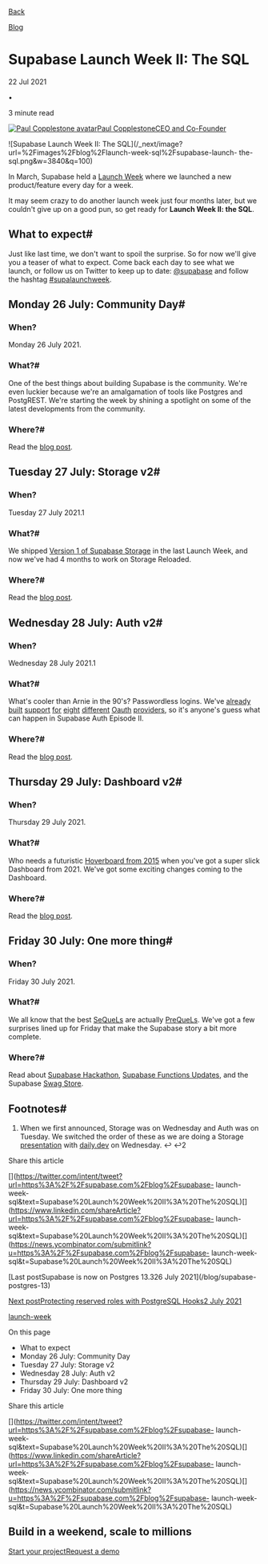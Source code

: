 [Back](/blog)

[Blog](/blog)

# Supabase Launch Week II: The SQL

22 Jul 2021

•

3 minute read

[![Paul Copplestone
avatar](/_next/image?url=https%3A%2F%2Fgithub.com%2Fkiwicopple.png&w=96&q=75)Paul
CopplestoneCEO and Co-Founder](https://github.com/kiwicopple)

![Supabase Launch Week II: The
SQL](/_next/image?url=%2Fimages%2Fblog%2Flaunch-week-sql%2Fsupabase-launch-
the-sql.png&w=3840&q=100)

In March, Supabase held a [Launch Week](/blog/launch-week) where we launched a
new product/feature every day for a week.

It may seem crazy to do another launch week just four months later, but we
couldn't give up on a good pun, so get ready for **Launch Week II: the SQL**.

## What to expect#

Just like last time, we don't want to spoil the surprise. So for now we'll
give you a teaser of what to expect. Come back each day to see what we launch,
or follow us on Twitter to keep up to date:
[@supabase](https://twitter.com/supabase) and follow the hashtag
[#supalaunchweek](https://twitter.com/hashtag/supalaunchweek).

## Monday 26 July: Community Day#

### **When?** #

Monday 26 July 2021.

### What?#

One of the best things about building Supabase is the community. We're even
luckier because we're an amalgamation of tools like Postgres and PostgREST.
We're starting the week by shining a spotlight on some of the latest
developments from the community.

### Where?#

Read the [blog post](/blog/supabase-community-day).

## Tuesday 27 July: Storage v2#

### **When?** #

Tuesday 27 July 2021.1

### What?#

We shipped [Version 1 of Supabase Storage](/blog/supabase-storage) in the last
Launch Week, and now we've had 4 months to work on Storage Reloaded.

### Where?#

Read the [blog post](/blog/storage-beta).

## Wednesday 28 July: Auth v2#

### **When?** #

Wednesday 28 July 2021.1

### What?#

What's cooler than Arnie in the 90's? Passwordless logins. We've
[already](/docs/guides/auth/social-login/auth-apple)
[built](/docs/guides/auth/social-login/auth-bitbucket)
[support](/docs/guides/auth/social-login/auth-discord)
[for](/docs/guides/auth/social-login/auth-facebook)
[eight](/docs/guides/auth/social-login/auth-github)
[different](/docs/guides/auth/social-login/auth-gitlab)
[Oauth](/docs/guides/auth/social-login/auth-google)
[providers](/docs/guides/auth/social-login/auth-twitter), so it's anyone's
guess what can happen in Supabase Auth Episode II.

### Where?#

Read the [blog post](/blog/supabase-auth-passwordless-sms-login).

## Thursday 29 July: Dashboard v2#

### **When?** #

Thursday 29 July 2021.

### What?#

Who needs a futuristic [Hoverboard from
2015](https://www.youtube.com/watch?v=NRkGYW9JAmQ) when you've got a super
slick Dashboard from 2021. We've got some exciting changes coming to the
Dashboard.

### Where?#

Read the [blog post](/blog/supabase-reports-and-metrics).

## Friday 30 July: One more thing#

### **When?** #

Friday 30 July 2021.

### What?#

We all know that the best [SeQueLs](https://www.reddit.com/r/SequelMemes/) are
actually [PreQueLs](https://www.reddit.com/r/PrequelMemes/). We've got a few
surprises lined up for Friday that make the Supabase story a bit more
complete.

### Where?#

Read about [Supabase Hackathon](/blog/supabase-swag-store), [Supabase
Functions Updates](/blog/supabase-functions-updates), and the Supabase [Swag
Store](/blog/1-the-supabase-hackathon).

## Footnotes#

  1. When we first announced, Storage was on Wednesday and Auth was on Tuesday. We switched the order of these as we are doing a Storage [presentation](https://www.meetup.com/the-monthly-dev-world-class-talks-by-expert-developers/events/278158726/) with [daily.dev](https://daily.dev/) on Wednesday. ↩ ↩2

Share this article

[](https://twitter.com/intent/tweet?url=https%3A%2F%2Fsupabase.com%2Fblog%2Fsupabase-
launch-week-
sql&text=Supabase%20Launch%20Week%20II%3A%20The%20SQL)[](https://www.linkedin.com/shareArticle?url=https%3A%2F%2Fsupabase.com%2Fblog%2Fsupabase-
launch-week-
sql&text=Supabase%20Launch%20Week%20II%3A%20The%20SQL)[](https://news.ycombinator.com/submitlink?u=https%3A%2F%2Fsupabase.com%2Fblog%2Fsupabase-
launch-week-sql&t=Supabase%20Launch%20Week%20II%3A%20The%20SQL)

[Last postSupabase is now on Postgres 13.326 July 2021](/blog/supabase-
postgres-13)

[Next postProtecting reserved roles with PostgreSQL Hooks2 July
2021](/blog/roles-postgres-hooks)

[launch-week](/blog/tags/launch-week)

On this page

  * What to expect
  * Monday 26 July: Community Day
  * Tuesday 27 July: Storage v2
  * Wednesday 28 July: Auth v2
  * Thursday 29 July: Dashboard v2
  * Friday 30 July: One more thing

Share this article

[](https://twitter.com/intent/tweet?url=https%3A%2F%2Fsupabase.com%2Fblog%2Fsupabase-
launch-week-
sql&text=Supabase%20Launch%20Week%20II%3A%20The%20SQL)[](https://www.linkedin.com/shareArticle?url=https%3A%2F%2Fsupabase.com%2Fblog%2Fsupabase-
launch-week-
sql&text=Supabase%20Launch%20Week%20II%3A%20The%20SQL)[](https://news.ycombinator.com/submitlink?u=https%3A%2F%2Fsupabase.com%2Fblog%2Fsupabase-
launch-week-sql&t=Supabase%20Launch%20Week%20II%3A%20The%20SQL)

## Build in a weekend, scale to millions

[Start your project](https://supabase.com/dashboard)[Request a
demo](/contact/sales)

